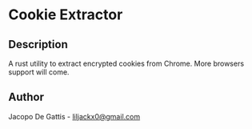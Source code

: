 # Cookie Extractor

## Description

A rust utility to extract encrypted cookies from Chrome. More browsers support will come.

## Author
Jacopo De Gattis - liljackx0@gmail.com
